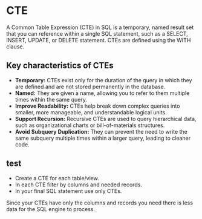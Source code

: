 # CTE

A Common Table Expression (CTE) in SQL is a temporary, named result set that you can reference within a single SQL statement, such as a SELECT, INSERT, UPDATE, or DELETE statement. CTEs are defined using the WITH clause.

## Key characteristics of CTEs

- **Temporary:** CTEs exist only for the duration of the query in which they are defined and are not stored permanently in the database.
- **Named:** They are given a name, allowing you to refer to them multiple times within the same query.
- **Improve Readability:** CTEs help break down complex queries into smaller, more manageable, and understandable logical units.
- **Support Recursion:** Recursive CTEs are used to query hierarchical data, such as organizational charts or bill-of-materials structures.
- **Avoid Subquery Duplication:** They can prevent the need to write the same subquery multiple times within a larger query, leading to cleaner code.

## test

- Create a CTE for each table/view.
- In each CTE filter by columns and needed records.
- In your final SQL statement use only CTEs.

Since your CTEs have only the columns and records you need there is less data for the SQL engine to process.
